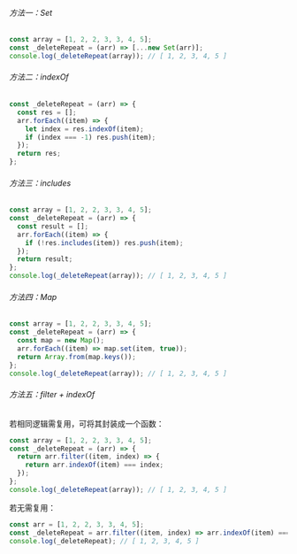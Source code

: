 ###### 方法一：Set

```JavaScript
const array = [1, 2, 2, 3, 3, 4, 5];
const _deleteRepeat = (arr) => [...new Set(arr)];
console.log(_deleteRepeat(array)); // [ 1, 2, 3, 4, 5 ]
```

###### 方法二：indexOf

```js
const _deleteRepeat = (arr) => {
  const res = [];
  arr.forEach((item) => {
    let index = res.indexOf(item);
    if (index === -1) res.push(item);
  });
  return res;
};
```

###### 方法三：includes

```JavaScript
const array = [1, 2, 2, 3, 3, 4, 5];
const _deleteRepeat = (arr) => {
  const result = [];
  arr.forEach((item) => {
    if (!res.includes(item)) res.push(item);
  });
  return result;
};
console.log(_deleteRepeat(array)); // [ 1, 2, 3, 4, 5 ]
```

###### 方法四：Map

```JavaScript
const array = [1, 2, 2, 3, 3, 4, 5];
const _deleteRepeat = (arr) => {
  const map = new Map();
  arr.forEach((item) => map.set(item, true));
  return Array.from(map.keys());
};
console.log(_deleteRepeat(array)); // [ 1, 2, 3, 4, 5 ]
```

###### 方法五：filter + indexOf

若相同逻辑需复用，可将其封装成一个函数：

```JavaScript
const array = [1, 2, 2, 3, 3, 4, 5];
const _deleteRepeat = (arr) => {
  return arr.filter((item, index) => {
    return arr.indexOf(item) === index;
  });
};
console.log(_deleteRepeat(array)); // [ 1, 2, 3, 4, 5 ]
```

若无需复用：

```JavaScript
const arr = [1, 2, 2, 3, 3, 4, 5];
const _deleteRepeat = arr.filter((item, index) => arr.indexOf(item) === index);
console.log(_deleteRepeat); // [ 1, 2, 3, 4, 5 ]
```



